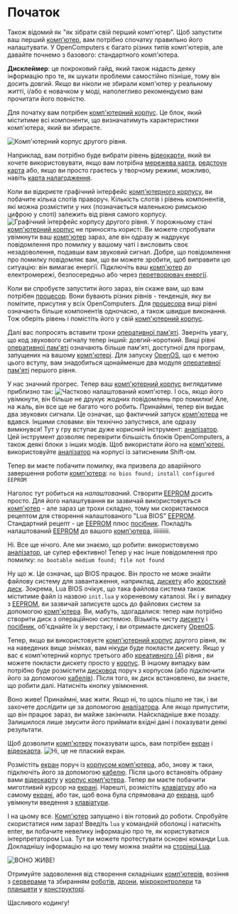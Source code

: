 # Початок

Також відомий як "як зібрати свій перший комп'ютер". Щоб запустити ваш перший [комп'ютер](computer.md), вам потрібно спочатку правильно його налаштувати. У OpenComputers є багато різних типів комп'ютерів, але давайте почнемо з базового: стандартного комп'ютера.

**Дисклеймер**: це покроковий гайд, який також надасть деяку інформацію про те, як шукати проблеми самостійно пізніше, тому він досить довгий. Якщо ви ніколи не збирали комп'ютер у реальному житті, і/або є новачком у моді, наполегливо рекомендуємо вам прочитати його повністю.

Для початку вам потрібен [комп'ютерний корпус](../block/case1.md). Це блок, який міститиме всі компоненти, що визначатимуть характеристики комп'ютера, який ви збираєте.

![Комп'ютерний корпус другого рівня.](oredict:oc:case2)

Наприклад, вам потрібно буде вибрати рівень [відеокарти](../item/graphicsCard1.md), який ви хочете використовувати, якщо вам потрібна [мережева карта](../item/lanCard.md), [редстоун карта](../item/redstoneCard1.md) або, якщо ви просто граєтесь у творчому режимі, можливо, навіть [карта налагодження](../item/debugCard.md).

Коли ви відкриєте графічний інтерфейс [комп'ютерного корпусу](../block/case1.md), ви побачите кілька слотів праворуч. Кількість слотів і рівень компонентів, які можна розмістити у них (позначається маленькою римською цифрою у слоті) залежить від рівня самого корпусу.
![Графічний інтерфейс корпусу другого рівня.](opencomputers:doc/img/configuration_case1.png)
У порожньому стані [комп'ютерний корпус](../block/case1.md) не приносять користі. Ви можете спробувати увімкнути ваш [комп'ютер](computer.md) зараз, але він одразу ж надрукує повідомлення про помилку у вашому чаті і висловить своє незадоволення, подавши вам звуковий сигнал. Добре, що повідомлення про помилку повідомляє вам, що ви можете зробити, щоб виправити цю ситуацію: він вимагає енергії. Підключіть ваш [комп'ютер](computer.md) до електромережі, безпосередньо або через [перетворювач енергії](../block/powerConverter.md).

Коли ви спробуєте запустити його зараз, він скаже вам, що вам потрібен [процесор](../item/cpu1.md). Вони бувають різних рівнів - тенденція, яку ви помітите, присутня у всіх OpenComputers. Для [процесора](../item/cpu1.md) вищі рівні означають більше компонентів одночасно, а також швидше виконання. Тож оберіть рівень і помістіть його у свій [комп'ютерний корпус](../block/case1.md).

Далі вас попросять вставити трохи [оперативної пам'яті](../item/ram1.md). Зверніть увагу, що код звукового сигналу тепер інший: довгий-короткий. Вищі рівні [оперативної пам'яті](../item/ram1.md) означають більше пам'яті, доступної для програм, запущених на вашому [комп'ютері](computer.md). Для запуску [OpenOS](openOS.md), що є метою цього вступу, вам знадобиться щонайменше два модуля [оперативної пам'яті](../item/ram1.md) першого рівня.

У нас значний прогрес. Тепер ваш [комп'ютерний корпус](../block/case1.md) виглядатиме приблизно так:
![Частково налаштований комп'ютер.](opencomputers:doc/img/configuration_case2.png)
І ось, якщо його увімкнути, він більше не друкує жодних повідомлень про помилки! Але, на жаль, він все ще не багато чого робить. Принаймні, тепер він видає два звукових сигнали. Це означає, що фактичний запуск [комп'ютера](computer.md) не вдався. Іншими словами: він технічно запустився, але одразу вимкнувся! Тут у гру вступає дуже корисний інструмент: [аналізатор](../item/analyzer.md). Цей інструмент дозволяє перевірити більшість блоків OpenComputers, а також деякі блоки з інших модів. Щоб використати його на [комп'ютері](computer.md), використовуйте [аналізатор](../item/analyzer.md) на корпусі із затисненим Shift-ом.

Тепер ви маєте побачити помилку, яка призвела до аварійного завершення роботи [комп'ютера](computer.md):
`no bios found; install configured EEPROM`

Наголос тут робиться на *налаштований*. Створити [EEPROM](../item/eeprom.md) досить просто. Для його налаштування ви зазвичай використовується [комп'ютер](computer.md) - але зараз це трохи складно, тому ми скористаємося рецептом для створення налаштованого "Lua BIOS" [EEPROM](../item/eeprom.md). Стандартний рецепт - це [EEPROM](../item/eeprom.md) плюс [посібник](../item/manual.md). Покладіть налаштований [EEPROM](../item/eeprom.md) до вашого [комп'ютера](computer.md), іііііііііі.

Ні. Все ще нічого. Але ми знаємо, що робити: використовуємо [аналізатор](../item/analyzer.md), це супер ефективно! Тепер у нас інше повідомлення про помилку:
`no bootable medium found; file not found`

Ну що ж. Це означає, що BIOS працює. Він просто не може знайти файлову систему для завантаження, наприклад, [дискету](../item/floppy.md) або [жорсткий диск](../item/hdd1.md). Зокрема, Lua BIOS очікує, що така файлова система також міститиме файл із назвою `init.lua` у кореневому каталозі. Як і у випадку з [EEPROM](../item/eeprom.md), ви зазвичай записуєте щось до файлових систем за допомогою [комп'ютера](computer.md). Ви, мабуть, здогадалися: тепер нам потрібно створити диск з операційною системою. Візьміть чисту [дискету](../item/floppy.md) і [посібник](../item/manual.md), об'єднайте їх у верстаку, і ви отримаєте дискету [OpenOS](openOS.md).

Тепер, якщо ви використовуєте [комп'ютерний корпус](../block/case2.md) другого рівня, як на наведених вище знімках, вам нікуди буде покласти дискету. Якщо у вас є комп'ютерний корпус третього або [креативного (4)](../block/case3.md) рівня , ви можете покласти дискету просто у [корпус](../block/case1.md). В іншому випадку вам потрібно буде розмістити [дисковод](../block/diskDrive.md) поруч з корпусом (або підключити його за допомогою [кабелів](../block/cable.md)). Після того, як диск встановлено, ви знаєте, що робити далі. Натисніть кнопку увімкнення.

Воно живе! Принаймні, має жити. Якщо ні, то щось пішло не так, і ви захочете дослідити це за допомогою [аналізатора](../item/analyzer.md). Але якщо припустити, що він працює зараз, ви майже закінчили. Найскладніше вже позаду. Залишилося лише змусити його приймати вхідні дані і показувати деякі результати.

Щоб дозволити [комп'ютеру](computer.md) показувати щось, вам потрібен [екран](../block/screen1.md) і [відеокарта](../item/graphicsCard1.md).
![Ні, це не плаский екран.](oredict:oc:screen2)

Розмістіть [екран](../block/screen1.md) поруч із [корпусом комп'ютера](../block/case1.md), або, знову ж таки, підключіть його за допомогою [кабелю](../block/cable.md). Після цього встановіть обрану вами [відеокарту](../item/graphicsCard1.md) у [корпус комп'ютера](../block/case1.md). Тепер ви маєте побачити миготливий курсор на [екрані](../block/screen1.md). Нарешті, розмістіть [клавіатуру](../block/keyboard.md) або на самому [екрані](../block/screen1.md), або так, щоб вона була спрямована до [екрана](../block/screen1.md), щоб увімкнути введення з [клавіатури](../block/keyboard.md).

І на цьому все. [Комп'ютер](computer.md) запущено і він готовий до роботи. Спробуйте скористатися ним зараз! Введіть `lua` у командній оболонці і натисніть enter, ви побачите невелику інформацію про те, як користуватися інтерпретатором Lua. Тут ви можете протестувати основні команди Lua. Докладнішу інформацію на цю тему можна знайти на [сторінці Lua](lua.md).

![ВОНО ЖИВЕ!](opencomputers:doc/img/configuration_done.png)

Отримуйте задоволення від створення складніших [комп'ютерів](computer.md), возіння з [серверами](../item/server1.md) та збиранням [роботів](../block/robot.md), [дрони](../item/drone.md), [мікроконтролери](../block/microcontroller.md) та [планшети](../item/tablet.md) у [конструкторі](../block/assembler.md).

Щасливого кодингу!
